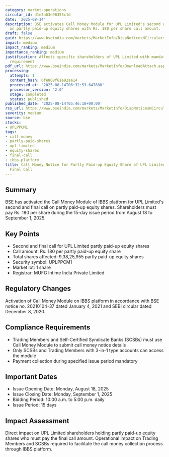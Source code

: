 ```yaml
---
category: market-operations
circular_id: d1e3a63e96355c1d
date: '2025-08-14'
description: BSE activates Call Money Module for UPL Limited's second and final call
  on partly paid-up equity shares with Rs. 180 per share call amount.
draft: false
guid: https://www.bseindia.com/markets/MarketInfo/DispNoticesNCirculars.aspx?Noticeid={EB4B0633-AB75-4F17-BEE6-DCDB072A7C66}&noticeno=20250814-2&dt=08/14/2025&icount=2&totcount=3&flag=0
impact: medium
impact_ranking: medium
importance_ranking: medium
justification: Affects specific shareholders of UPL Limited with mandatory call payment
  requirement
pdf_url: https://www.bseindia.com/markets/MarketInfo/DownloadAttach.aspx?id=20250814-2&attachedId=
processing:
  attempts: 1
  content_hash: 6fe808f61e92aa14
  processed_at: '2025-08-14T06:32:53.647680'
  processor_version: '2.0'
  stage: completed
  status: published
published_date: '2025-08-14T05:46:18+00:00'
rss_url: https://www.bseindia.com/markets/MarketInfo/DispNoticesNCirculars.aspx?Noticeid={EB4B0633-AB75-4F17-BEE6-DCDB072A7C66}&noticeno=20250814-2&dt=08/14/2025&icount=2&totcount=3&flag=0
severity: medium
source: bse
stocks:
- UPLPPCM1
tags:
- call-money
- partly-paid-shares
- upl-limited
- equity-shares
- final-call
- ibbs-platform
title: Call Money Notice for Partly Paid-up Equity Share of UPL Limited - Second and
  Final Call
---
```


## Summary

BSE has activated the Call Money Module of IBBS platform for UPL Limited's second and final call on partly paid-up equity shares. Shareholders must pay Rs. 180 per share during the 15-day issue period from August 18 to September 1, 2025.

## Key Points

- Second and final call for UPL Limited partly paid-up equity shares
- Call amount: Rs. 180 per partly paid-up equity share
- Total shares affected: 9,38,25,955 partly paid-up equity shares
- Security symbol: UPLPPCM1
- Market lot: 1 share
- Registrar: MUFG Intime India Private Limited

## Regulatory Changes

Activation of Call Money Module on IBBS platform in accordance with BSE notice no. 20210104-37 dated January 4, 2021 and SEBI circular dated December 8, 2020.

## Compliance Requirements

- Trading Members and Self-Certified Syndicate Banks (SCSBs) must use Call Money Module to submit call money notice details
- Only SCSBs and Trading Members with 3-in-1 type accounts can access the module
- Payment collection during specified issue period mandatory

## Important Dates

- Issue Opening Date: Monday, August 18, 2025
- Issue Closing Date: Monday, September 1, 2025
- Bidding Period: 10:00 a.m. to 5:00 p.m. daily
- Issue Period: 15 days

## Impact Assessment

Direct impact on UPL Limited shareholders holding partly paid-up equity shares who must pay the final call amount. Operational impact on Trading Members and SCSBs required to facilitate the call money collection process through IBBS platform.